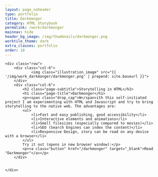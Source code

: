 ```yaml
---
layout: page_noheader
type: portfolio
title: Darkmonger
category: HTML Storybook
permalink: /work/darkmonger
mainnav: hide
header_bg_image: /img/thumbnails/darkmonger.png
worktile_theme: dark
extra_classes: portfolio
order: 10
---
```


<div class="wrapper">

	<div class="row">
		<div class="col-6">			
				<img class="illustration_image" src="{{ '/img/work_darkmonger/darkmonger.png' | prepend: site.baseurl }}">
		</div>
		<div class="col-6">
			<h2 class="page-subtitle">Storytelling in HTML</h2>
			<h1 class="page-title">Darkmonger</h1>
			<p><span class="drop_cap">W</span>ith this self-initiated project I am experimenting with HTML and Javascript and try to bring storytelling to the native web. The advantages are:
			<ul>
				<li>Fast and easy publishing, good accessibility</li>				
				<li>Interactive elements and animations</li>
				<li>Small filesizes (especially compared to movies)</li>
				<li>SEO (Search Engines can index the content)</li>
				<li>Responsive Design, story can be read on any device with a browser</li>
			</ul>
			Try it out (opens in new browser window):</p>
			<p><a class="button" href="/darkmonger" target="_blank">Read "Darkmonger"</a></p>			 
		</div>
		
				
	</div>
</div>